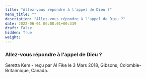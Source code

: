 ```yaml
---
title: "Allez-vous répondre à l'appel de Dieu ?"
menu_title: ""
description: "Allez-vous répondre à l'appel de Dieu ?"
date: 2022-06-01 06:00:01+00:339
draft: False
hidden: True
weight:
---
```

### Allez-vous répondre à l'appel de Dieu ?

Seretta Kem - reçu par Al Fike le 3 Mars 2018, Gibsons, Colombie-Britannique, Canada.



